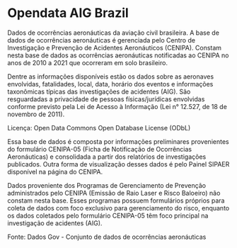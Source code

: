 # Opendata AIG Brazil
Dados de ocorrências aeronáuticas da aviação civil brasileira.
A base de dados de ocorrências aeronáuticas é gerenciada pelo Centro de Investigação e Prevenção de Acidentes Aeronáuticos (CENIPA). Constam nesta base de dados as ocorrências aeronáuticas notificadas ao CENIPA no anos de 2010 a 2021 que ocorreram em solo brasileiro.

Dentre as informações disponíveis estão os dados sobre as aeronaves envolvidas, fatalidades, local, data, horário dos eventos e informações taxonômicas típicas das investigações de acidentes (AIG). São resguardadas a privacidade de pessoas físicas/jurídicas envolvidas conforme previsto pela Lei de Acesso à Informação (Lei n° 12.527, de 18 de novembro de 2011).

Licença: Open Data Commons Open Database License (ODbL)

Essa base de dados é composta por informações preliminares provenientes do formulário CENIPA-05 (Ficha de Notificação de Ocorrências Aeronáuticas) e consolidada a partir dos relatórios de investigações publicados. Outra forma de visualização desses dados é pelo Painel SIPAER disponível na página do CENIPA.

Dados proveniente dos Programas de Gerenciamento de Prevenção administrados pelo CENIPA (Emissão de Raio Laser e Risco Baloeiro) não constam nesta base. Esses programas possuem formulários próprios para coleta de dados com foco exclusivo para gerenciamento do risco, enquanto os dados coletados pelo formulário CENIPA-05 têm foco principal na investigação de acidentes (AIG).

Fonte: Dados Gov - Conjunto de dados de ocorrências aeronáuticas

